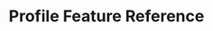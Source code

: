 ---
title: Profile Feature Reference
publish: false
layout: list-content.html
contentlist:
  - heading: Application Management
    description: Manage application white-listing and browser settings.
    visible: true
    items: 
      - title: App Manager
        url: /mx/5-0/app-management/appmgr
        description: The AppMgr allows you manage the set of user applications that are installed on the device.
        urls:
          - title: "4.2"
            url: /mx/4-2/app-management/appmgr
          - title: "4.4"
            url: /mx/4-4/app-management/appmgr
          - title: "5.0"
            url: /mx/5-0/app-management/appmgr
      - title: Browser Manager
        url: /mx/4-4/app-management/browsermgr
        description: The Browser Manager allows you to configure browser settings like the default home page.
        urls:
          - title: "4.4"
            url: /mx/4-4/app-management/browsermgr
          - title: "5.0"
            url: /mx/5-0/app-management/browsermgr
  - heading: Data Capture
    description: Use profiles to obtain barcode and MSR data into your application.
    visible: true
    items:
      - title: Activity Selection
        description: Select the application's activity where data capture is active.
        url: /emdk-for-android/4-0/mx/data-capture/activity
        urls:
          - title: "4.2"
            url: /emdk-for-android/4-0/mx/data-capture/activity
          - title: "4.4"
            url: /emdk-for-android/4-0/mx/data-capture/activity
          - title: "5.0"
            url: /emdk-for-android/4-0/mx/data-capture/activity
      - title: Barcode
        description: Set and configure barcode as the input source.
        url: /emdk-for-android/4-0/mx/data-capture/barcode
        urls:
          - title: "4.2"
            url: /emdk-for-android/4-0/mx/data-capture/barcode
          - title: "4.4"
            url: /emdk-for-android/4-0/mx/data-capture/barcode
          - title: "5.0"
            url: /emdk-for-android/4-0/mx/data-capture/barcode
      - title: Intent Output
        description: Output the data captured as an intent.
        url: /emdk-for-android/4-0/mx/data-capture/intent
        urls:
          - title: "4.2"
            url: /emdk-for-android/4-0/mx/data-capture/intent
          - title: "4.4"
            url: /emdk-for-android/4-0/mx/data-capture/intent
          - title: "5.0"
            url: /emdk-for-android/4-0/mx/data-capture/intent
      - title: IP Output
        description: Output the data captured over IP communications.
        url: /emdk-for-android/4-0/mx/data-capture/IP
        urls:
          - title: "4.2"
            url: /emdk-for-android/4-0/mx/data-capture/IP
          - title: "4.4"
            url: /emdk-for-android/4-0/mx/data-capture/IP
          - title: "5.0"
            url: /emdk-for-android/4-0/mx/data-capture/IP
      - title: Keystroke
        description: Output data captured as keystrokes.
        url: /emdk-for-android/4-0/mx/data-capture/keystroke
        urls:
          - title: "4.2"
            url: /emdk-for-android/4-0/mx/data-capture/keystroke
          - title: "4.4"
            url: /emdk-for-android/4-0/mx/data-capture/keystroke
          - title: "5.0"
            url: /emdk-for-android/4-0/mx/data-capture/keystroke
      - title: Magstripe
        description: Set and configure mag stripe as the input source
        url: /emdk-for-android/4-0/mx/data-capture/msr
        urls:
          - title: "4.2"
            url: /emdk-for-android/4-0/mx/data-capture/msr
          - title: "4.4"
            url: /emdk-for-android/4-0/mx/data-capture/msr
          - title: "5.0"
            url: /emdk-for-android/4-0/mx/data-capture/msr
  - heading: Device Configuration
    description: Manage various device configuration settings like power, usb, clock and display behavior.
    visible: true
    items: 
      - title: Analytics
        url: /mx/5-0/device-configuration/analytics
        description: The AnalyticsMgr allows you enable or disable collection of data, in the form of groups of metrics, by the Analytics Engine
        urls:
          - title: "4.4"
            url: /mx/4-4/device-configuration/analytics
          - title: "5.0"
            url: /mx/5-0/device-configuration/analytics
      - title: Audio Manager
        url: /mx/5-0/device-configuration/audiomgr
        description: The AudioVolUIMgr allows you to add, delete, and replace Audio Profiles and to select the current Audio Profile that will be in effect on the device.
        urls:
          - title: "4.4"
            url: /mx/4-4/device-configuration/audiomgr
          - title: "5.0"
            url: /mx/5-0/device-configuration/audiomgr
      - title: Battery Manager
        url: /mx/5-0/device-configuration/batterymgr
        description: The BatteryMgr allows you to configure the thresholds that will be used to determine when a battery needs to be decommissioned.
        urls:
          - title: "4.4"
            url: /mx/4-4/device-configuration/batterymgr
          - title: "5.0"
            url: /mx/5-0/device-configuration/batterymgr
      - title: Clock Manager
        url: /mx/5-0/device-configuration/clock
        description: The Clock Manager allows you to set the Date, Time, and Time Zone or to configure the device to automatically acquire it via NTP.
        urls:
          - title: "4.2"
            url: /mx/4-2/device-configuration/clock
          - title: "4.4"
            url: /mx/4-4/device-configuration/clock
          - title: "5.0"
            url: /mx/5-0/device-configuration/clock
      - title: Component Manager
        url: /mx/5-0/device-configuration/componentmgr
        description: The ComponentMgr allows you to configure the state and usage of specific subsystems on the device, such as Ethernet.
        urls:
          - title: "4.4"
            url: /mx/4-4/device-configuration/componentmgr
          - title: "5.0"
            url: /mx/5-0/device-configuration/componentmgr
      - title: Display Manager
        url: /mx/5-0/device-configuration/displaymgr
        description: The DisplayMgr allows you to control the display screen on the device.
        urls:
          - title: "4.4"
            url: /mx/4-4/device-configuration/displaymgr
          - title: "5.0"
            url: /mx/5-0/device-configuration/displaymgr
      - title: Power Manager
        url: /mx/5-0/device-configuration/powermgr
        description: The PowerMgr allows you to perform power-related actions on the device, such as putting it into Sleep mode.
        urls:
          - title: "4.2"
            url: /mx/4-2/device-configuration/powermgr
          - title: "4.4"
            url: /mx/4-4/device-configuration/powermgr
          - title: "5.0"
            url: /mx/5-0/device-configuration/powermgr
      - title: Touch Manager
        url: /mx/5-0/device-configuration/touchmgr
        description: The TouchMgr allows you configure the Touch Mode on your device (ex. Finger or Stylus)
        urls:
          - title: "4.2"
            url: /mx/4-2/device-configuration/touchmgr
          - title: "4.4"
            url: /mx/4-4/device-configuration/touchmgr
          - title: "5.0"
            url: /mx/5-0/device-configuration/touchmgr  
  - heading: MX Core Framework
    description: Access core framework features and how XML settings are managed.
    visible: true
    items: 
      - title: Persistance Manager
        url: /mx/5-0/mx/persistance
        description: The PersistMgr allows you to manage the Request XML Documents that are persistent on a device.
        urls:
          - title: "4.2"
            url: /mx/4-2/mx/persistance
          - title: "4.4"
            url: /mx/4-4/mx/persistance
          - title: "5.0"
            url: /mx/5-0/mx/persistance
      - title: XML Manager
        url: /mx/5-0/mx/xml
        description: The XmlMgr allows you to specify the Error Handling Mode the MXMS should use when processing a Request XML document.
        urls:
          - title: "4.2"
            url: /mx/4-2/mx/xml
          - title: "4.4"
            url: /mx/4-4/mx/xml
          - title: "5.0"
            url: /mx/5-0/mx/xml
  - heading: Security Features
    visible: true
    description: Manage security settings for the device and access to applications.
    items: 
      - title: Access Manager
        url: /mx/4-4/security/accessmgr
        description: The AccessMgr enables the configuration of a device to control which user or applications can be used on a given device as well as what those applications can do.
        urls:
          - title: "4.2"
            url: /mx/4-2/security/accessmgr
          - title: "4.4"
            url: /mx/4-4/security/accessmgr
          - title: "5.0"
            url: /mx/5-0/security/accessmgr
      - title: Camera Manager
        url: /mx/4-4/security/cameramgr
        description: The CameraMgr allows you to control what cameras, if any, will be allowed to be used.
        urls:
          - title: "4.4"
            url: /mx/4-4/security/cameramgr
          - title: "5.0"
            url: /mx/5-0/security/cameramgr
      - title: Certificate Manager
        url: /mx/4-4/security/certmgr
        description: The CertMgr allows you to manage certificates and the Android Keystore on a device.
        urls:
          - title: "4.2"
            url: /mx/4-2/security/certmgr
          - title: "4.4"
            url: /mx/4-4/security/certmgr
          - title: "5.0"
            url: /mx/5-0/security/certmgr
      - title: Dev Admin
        url: /mx/4-4/security/devadmin
        description: The DevAdmin allows you to perform certain device administration tasks directly like Screen-Lock timeout interval.
        urls:
          - title: "4.4"
            url: /mx/4-4/security/devadmin
          - title: "5.0"
            url: /mx/5-0/security/devadmin
      - title: Encrypt Manager
        url: /mx/4-4/security/encryptmgr
        description: The EncryptMgr allows you to manage the Key Storage Database, activate or deactivate Full Storage Card Encryption, and create or delete EFSes.
        urls:
          - title: "4.4"
            url: /mx/4-4/security/encryptmgr
          - title: "5.0"
            url: /mx/5-0/security/encryptmgr
      - title: SD Card Manager
        url: /mx/4-4/security/sdcardmgr
        description: The SdCardMgr allows you to control whether one specific External Storage on the device can be used.
        urls:
          - title: "4.4"
            url: /mx/4-4/security/sdcardmgr
          - title: "5.0"
            url: /mx/5-0/security/sdcardmgr
      - title: Threat Manager
        description: The Threat Manager feature allows your application to control what security threats a device actively monitors for and how to respond.
        url: /mx/4-4/security/threatmgr
        urls:
          - title: "4.4"
            url: /mx/4-4/security/threatmgr
          - title: "5.0"
            url: /mx/5-0/security/threatmgr
      - title: USB Manager
        url: /mx/4-4/security/usbmgr
        description: The UsbMgr allows you to control which USB functions can be used on the device.
        urls:
          - title: "4.4"
            url: /mx/4-4/security/usbmgr
          - title: "5.0"
            url: /mx/5-0/security/usbmgr
  - heading: UI Settings
    description: Control device settings behavior and remap keys.
    visible: true
    items: 
      - title: KeyMap Manager
        url: /mx/5-0/ui-settings/keymappingmgr
        description: The KeyMappingMgr allows you to modify what behavior a given key will exhibit when pressed.
        urls:
          - title: "4.4"
            url: /mx/4-4/ui-settings/keymappingmgr
          - title: "5.0"
            url: /mx/5-0/ui-settings/keymappingmgr
      - title: Power Key Manager
        url: /mx/5-0/ui-settings/powerkeymgr
        description: The PowerKeyMgrallows you to control whether the user will be allowed to use certain menu options that are supported on the Power Key Menu.
        urls:
          - title: "4.4"
            url: /mx/4-4/ui-settings/powerkeymgr
          - title: "5.0"
            url: /mx/5-0/ui-settings/powerkeymgr
      - title: Settings Manager
        url: /mx/5-0/ui-settings/settings
        description: The SettingsMgr allows you to control access to items on the System Settings Menu.
        urls:
          - title: "4.4"
            url: /mx/4-4/ui-settings/settings
          - title: "5.0"
            url: /mx/5-0/ui-settings/settings
      - title: UI Manager
        url: /mx/5-0/ui-settings/uimgr
        description: The UiMgr Feature Type allows you to manage a miscellaneous set of UI configurations, like Clipboard behavior.
        urls:
          - title: "4.4"
            url: /mx/4-4/ui-settings/uimgr
          - title: "5.0"
            url: /mx/5-0/ui-settings/uimgr
  - heading: Wireless
    description: Manage wireless settings like WiFi and GPRS for your device.
    visible: true
    items: 
      - title: Cellular Manager
        url: /mx/5-0/wireless/cellularmgr
        description: The CellularMgr allows you to control how a device's Cellular data connection is used.
        urls:
          - title: "4.4"
            url: /mx/4-4/wireless/cellularmgr
          - title: "5.0"
            url: /mx/5-0/wireless/cellularmgr
      - title: DHCP Manager
        url: /mx/5-0/wireless/dhcpmgr
        description: The DhcpOptionMgr allows you to configure DHCP Options.
        urls:
          - title: "4.4"
            url: /mx/4-4/wireless/dhcpmgr
          - title: "5.0"
            url: /mx/5-0/wireless/dhcpmgr
      - title: GPRS Manager
        url: /mx/5-0/wireless/gprsmgr
        description: The GprsMgr allows you to manage APN settings for the devices GPRS network.
        urls:
          - title: "4.2"
            url: /mx/4-2/wireless/gprsmgr
          - title: "4.4"
            url: /mx/4-4/wireless/gprsmgr
          - title: "5.0"
            url: /mx/5-0/wireless/gprsmgr
      - title: WiFi Manager
        url: /mx/5-0/wireless/wifi
        description: The Wi-Fi feature type allows you to manage a device's Wi-Fi settings as well as manage the network profiles to be used for connecting and remembering networks.
        urls:
          - title: "4.2"
            url: /mx/4-2/wireless/wifi
          - title: "4.4"
            url: /mx/4-4/wireless/wifi
          - title: "5.0"
            url: /mx/5-0/wireless/wifi
      - title: Wireless Manager
        url: /mx/5-0/wireless/wirelessmgr
        description: The WirelessMgr allows you to turn various wireless radios On or Off, like Bluetooth, GPRS, NFC, etc.
        urls:
          - title: "4.2"
            url: /mx/4-2/wireless/wirelessmgr
          - title: "4.4"
            url: /mx/4-4/wireless/wirelessmgr
          - title: "5.0"
            url: /mx/5-0/wireless/wirelessmgr
              
---